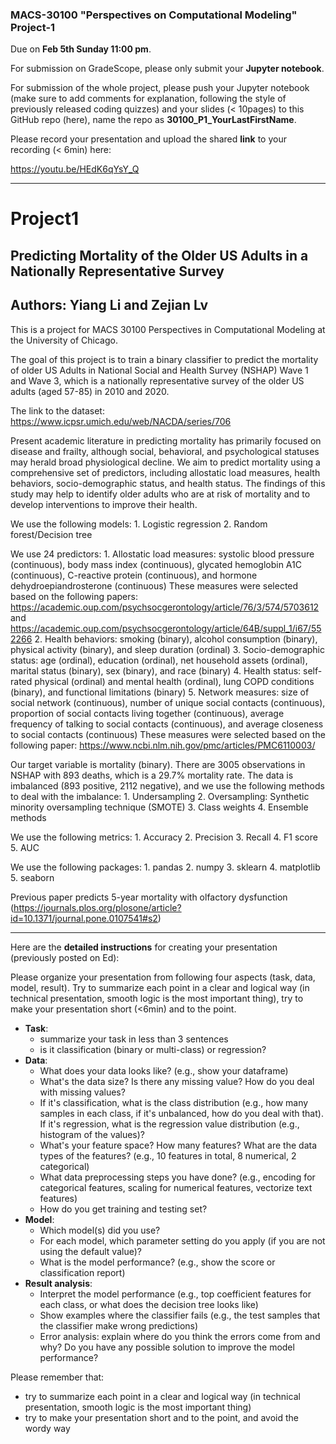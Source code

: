### MACS-30100 "Perspectives on Computational Modeling" Project-1

Due on **Feb 5th Sunday 11:00 pm**.

For submission on GradeScope, please only submit your **Jupyter notebook**.

For submission of the whole project, please push your Jupyter notebook (make sure to add comments for explanation, following the style of previously released coding quizzes) and your slides (< 10pages) to this GitHub repo (here), name the repo as **30100_P1_YourLastFirstName**.

Please record your presentation and upload the shared **link** to your recording (< 6min) here: 

https://youtu.be/HEdK6qYsY_Q

----------------------

# Project1
 
## Predicting Mortality of the Older US Adults in a Nationally Representative Survey

## Authors: Yiang Li and Zejian Lv

This is a project for MACS 30100 Perspectives in Computational Modeling at the University of Chicago.

The goal of this project is to train a binary classifier to predict the mortality of older US Adults in National Social and Health Survey (NSHAP) Wave 1 and Wave 3, which is a nationally representative survey of the older US adults (aged 57-85) in 2010 and 2020.

The link to the dataset: https://www.icpsr.umich.edu/web/NACDA/series/706

Present academic literature in predicting mortality has primarily focused on disease and frailty, although social, behavioral, and psychological statuses may herald broad physiological decline. We aim to predict mortality using a comprehensive set of predictors, including allostatic load measures, health behaviors, socio-demographic status, and health status. The findings of this study may help to identify older adults who are at risk of mortality and to develop interventions to improve their health.

We use the following models:
    1. Logistic regression
    2. Random forest/Decision tree

We use 24 predictors:
    1. Allostatic load measures: systolic blood pressure (continuous), body mass index (continuous), glycated hemoglobin A1C (continuous), C-reactive protein (continuous), and hormone dehydroepiandrosterone (continuous)
            These measures were selected based on the following papers: https://academic.oup.com/psychsocgerontology/article/76/3/574/5703612 and https://academic.oup.com/psychsocgerontology/article/64B/suppl_1/i67/552266
    2. Health behaviors: smoking (binary), alcohol consumption (binary), physical activity (binary), and sleep duration (ordinal) 
    3. Socio-demographic status: age (ordinal), education (ordinal), net household assets (ordinal), marital status (binary), sex (binary), and race (binary)
    4. Health status: self-rated physical (ordinal) and mental health (ordinal), lung COPD conditions (binary), and functional limitations (binary)
    5. Network measures: size of social network (continuous), number of unique social contacts (continuous), proportion of social contacts living together (continuous), average frequency of talking to social contacts (continuous), and average closeness to social contacts (continuous)
            These measures were selected based on the following paper: https://www.ncbi.nlm.nih.gov/pmc/articles/PMC6110003/
    
Our target variable is mortality (binary). There are 3005 observations in NSHAP with 893 deaths, which is a 29.7% mortality rate. The data is imbalanced (893 positive, 2112 negative), and we use the following methods to deal with the imbalance:
    1. Undersampling
    2. Oversampling: Synthetic minority oversampling technique (SMOTE)
    3. Class weights
    4. Ensemble methods
    
We use the following metrics:
    1. Accuracy
    2. Precision
    3. Recall
    4. F1 score
    5. AUC

We use the following packages:
    1. pandas
    2. numpy
    3. sklearn
    4. matplotlib
    5. seaborn

Previous paper predicts 5-year mortality with olfactory dysfunction (https://journals.plos.org/plosone/article?id=10.1371/journal.pone.0107541#s2)

----------------------

Here are the **detailed instructions** for creating your presentation (previously posted on Ed):

Please organize your presentation from following four aspects (task, data, model, result). Try to summarize each point in a clear and logical way (in technical presentation, smooth logic is the most important thing), try to make your presentation short (<6min) and to the point.

- **Task**:
	- summarize your task in less than 3 sentences
	- is it classification (binary or multi-class) or regression?
- **Data**:
	- What does your data looks like? (e.g., show your dataframe)
	- What's the data size? Is there any missing value? How do you deal with missing values?
	- If it's classification, what is the class distribution (e.g., how many samples in each class, if it's unbalanced, how do you deal with that). If it's regression, what is the regression value distribution (e.g., histogram of the values)?
	- What's your feature space? How many features? What are the data types of the features? (e.g., 10 features in total, 8 numerical, 2 categorical)
	- What data preprocessing steps you have done? (e.g., encoding for categorical features, scaling for numerical features, vectorize text features)
	- How do you get training and testing set? 
- **Model**:
	- Which model(s) did you use?
	- For each model, which parameter setting do you apply (if you are not using the default value)?
	- What is the model performance? (e.g., show the score or classification report)
- **Result analysis**:
	- Interpret the model performance (e.g., top coefficient features for each class, or what does the decision tree looks like)
	- Show examples where the classifier fails (e.g., the test samples that the classifier make wrong predictions)
	- Error analysis: explain where do you think the errors come from and why? Do you have any possible solution to improve the model performance?

Please remember that: 
- try to summarize each point in a clear and logical way (in technical presentation, smooth logic is the most important thing)
- try to make your presentation short and to the point, and avoid the wordy way